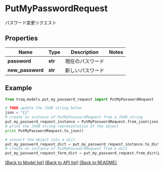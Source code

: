 # PutMyPasswordRequest

パスワード変更リクエスト

## Properties

Name | Type | Description | Notes
------------ | ------------- | ------------- | -------------
**password** | **str** | 現在のパスワード | 
**new_password** | **str** | 新しいパスワード | 

## Example

```python
from traq.models.put_my_password_request import PutMyPasswordRequest

# TODO update the JSON string below
json = "{}"
# create an instance of PutMyPasswordRequest from a JSON string
put_my_password_request_instance = PutMyPasswordRequest.from_json(json)
# print the JSON string representation of the object
print PutMyPasswordRequest.to_json()

# convert the object into a dict
put_my_password_request_dict = put_my_password_request_instance.to_dict()
# create an instance of PutMyPasswordRequest from a dict
put_my_password_request_form_dict = put_my_password_request.from_dict(put_my_password_request_dict)
```
[[Back to Model list]](../README.md#documentation-for-models) [[Back to API list]](../README.md#documentation-for-api-endpoints) [[Back to README]](../README.md)


